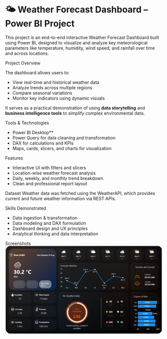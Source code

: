# 🌤️ Weather Forecast Dashboard – Power BI Project

This project is an end-to-end interactive Weather Forecast Dashboard built using Power BI, designed to visualize and analyze key meteorological parameters like temperature, humidity, wind speed, and rainfall over time and across locations.

 Project Overview

The dashboard allows users to:
- View real-time and historical weather data
- Analyze trends across multiple regions
- Compare seasonal variations
- Monitor key indicators using dynamic visuals

It serves as a practical demonstration of using **data storytelling** and **business intelligence tools** to simplify complex environmental data.

 Tools & Technologies
- Power BI Desktop**
- Power Query for data cleaning and transformation
- DAX for calculations and KPIs
- Maps, cards, slicers, and charts for visualization

Features
- Interactive UI with filters and slicers
- Location-wise weather forecast analysis
- Daily, weekly, and monthly trend breakdown
- Clean and professional report layout

Dataset
Weather data was fetched using the WeatherAPI, which provides current and future weather information via REST APIs.

Skills Demonstrated
- Data ingestion & transformation
- Data modeling and DAX formulation
- Dashboard design and UX principles
- Analytical thinking and data interpretation

Screenshots
![Dashboard_Preview](https://github.com/HarmandeepS476/Weather-Dashboard/blob/main/Dash%20SS.png)
